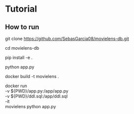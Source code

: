 # Tutorial

## How to run

git clone https://github.com/SebasGarcia08/movielens-db.git

cd movielens-db

pip install -e .

python app.py


docker build -t movielens .

docker run \
    -v ${PWD}/app.py:/app/app.py \
    -v ${PWD}/ddl.sql:/app/ddl.sql \
    -it \
    movielens python app.py

